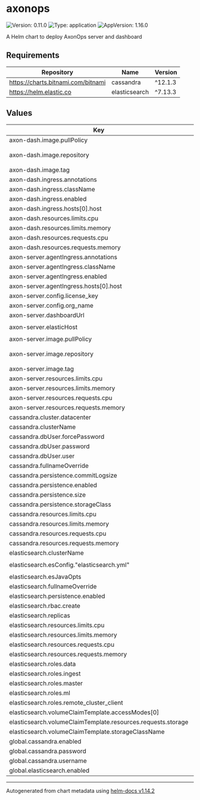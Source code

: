 # axonops

![Version: 0.11.0](https://img.shields.io/badge/Version-0.11.0-informational?style=flat-square) ![Type: application](https://img.shields.io/badge/Type-application-informational?style=flat-square) ![AppVersion: 1.16.0](https://img.shields.io/badge/AppVersion-1.16.0-informational?style=flat-square)

A Helm chart to deploy AxonOps server and dashboard

## Requirements

| Repository | Name | Version |
|------------|------|---------|
| https://charts.bitnami.com/bitnami | cassandra | ^12.1.3 |
| https://helm.elastic.co | elasticsearch | ^7.13.3 |

## Values

| Key | Type | Default | Description |
|-----|------|---------|-------------|
| axon-dash.image.pullPolicy | string | `"IfNotPresent"` |  |
| axon-dash.image.repository | string | `"registry.axonops.com/axonops-public/axonops-docker/axon-dash"` |  |
| axon-dash.image.tag | string | `"latest"` |  |
| axon-dash.ingress.annotations | object | `{}` |  |
| axon-dash.ingress.className | string | `"nginx"` |  |
| axon-dash.ingress.enabled | bool | `true` |  |
| axon-dash.ingress.hosts[0].host | string | `"axonops.example.com"` |  |
| axon-dash.resources.limits.cpu | string | `"1000m"` |  |
| axon-dash.resources.limits.memory | string | `"1500Mi"` |  |
| axon-dash.resources.requests.cpu | string | `"10m"` |  |
| axon-dash.resources.requests.memory | string | `"256Mi"` |  |
| axon-server.agentIngress.annotations | object | `{}` |  |
| axon-server.agentIngress.className | string | `"nginx"` |  |
| axon-server.agentIngress.enabled | bool | `true` |  |
| axon-server.agentIngress.hosts[0].host | string | `"axonops-agents.example.com"` |  |
| axon-server.config.license_key | string | `""` |  |
| axon-server.config.org_name | string | `"example"` |  |
| axon-server.dashboardUrl | string | `"https://axonops.example.com"` |  |
| axon-server.elasticHost | string | `"http://axonops-elastic-master:9200"` |  |
| axon-server.image.pullPolicy | string | `"IfNotPresent"` |  |
| axon-server.image.repository | string | `"registry.axonops.com/axonops-public/axonops-docker/axon-server"` |  |
| axon-server.image.tag | string | `"latest"` |  |
| axon-server.resources.limits.cpu | string | `"1000m"` |  |
| axon-server.resources.limits.memory | string | `"1024Mi"` |  |
| axon-server.resources.requests.cpu | string | `"100m"` |  |
| axon-server.resources.requests.memory | string | `"128Mi"` |  |
| cassandra.cluster.datacenter | string | `"axonops1"` |  |
| cassandra.clusterName | string | `"axonops-cassandra"` |  |
| cassandra.dbUser.forcePassword | bool | `true` |  |
| cassandra.dbUser.password | string | `"cassandra"` |  |
| cassandra.dbUser.user | string | `"cassandra"` |  |
| cassandra.fullnameOverride | string | `"axonops-cassandra"` |  |
| cassandra.persistence.commitLogsize | string | `"2Gi"` |  |
| cassandra.persistence.enabled | bool | `true` |  |
| cassandra.persistence.size | string | `"8Gi"` |  |
| cassandra.persistence.storageClass | string | `""` |  |
| cassandra.resources.limits.cpu | string | `"1"` |  |
| cassandra.resources.limits.memory | string | `"2Gi"` |  |
| cassandra.resources.requests.cpu | string | `"500m"` |  |
| cassandra.resources.requests.memory | string | `"1Gi"` |  |
| elasticsearch.clusterName | string | `"axonops-elastic"` |  |
| elasticsearch.esConfig."elasticsearch.yml" | string | `"thread_pool.write.queue_size: 2000\n"` |  |
| elasticsearch.esJavaOpts | string | `"-Xms6g -Xmx6g"` |  |
| elasticsearch.fullnameOverride | string | `"axonops-elastic"` |  |
| elasticsearch.persistence.enabled | bool | `true` |  |
| elasticsearch.rbac.create | bool | `true` |  |
| elasticsearch.replicas | int | `1` |  |
| elasticsearch.resources.limits.cpu | string | `"2"` |  |
| elasticsearch.resources.limits.memory | string | `"12Gi"` |  |
| elasticsearch.resources.requests.cpu | string | `"1"` |  |
| elasticsearch.resources.requests.memory | string | `"8Gi"` |  |
| elasticsearch.roles.data | string | `"true"` |  |
| elasticsearch.roles.ingest | string | `"true"` |  |
| elasticsearch.roles.master | string | `"true"` |  |
| elasticsearch.roles.ml | string | `"false"` |  |
| elasticsearch.roles.remote_cluster_client | string | `"false"` |  |
| elasticsearch.volumeClaimTemplate.accessModes[0] | string | `"ReadWriteOnce"` |  |
| elasticsearch.volumeClaimTemplate.resources.requests.storage | string | `"50Gi"` |  |
| elasticsearch.volumeClaimTemplate.storageClassName | string | `""` |  |
| global.cassandra.enabled | bool | `true` |  |
| global.cassandra.password | string | `"cassandra"` |  |
| global.cassandra.username | string | `"cassandra"` |  |
| global.elasticsearch.enabled | bool | `true` |  |

----------------------------------------------
Autogenerated from chart metadata using [helm-docs v1.14.2](https://github.com/norwoodj/helm-docs/releases/v1.14.2)
